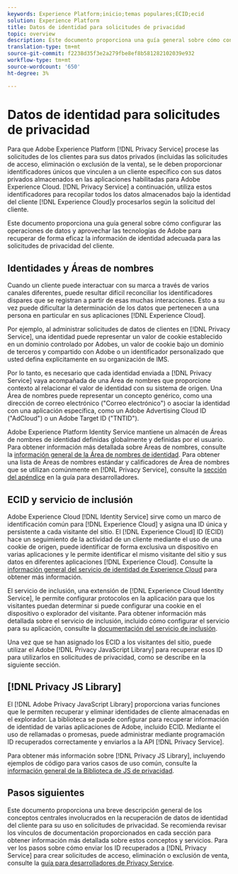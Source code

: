 ```yaml
---
keywords: Experience Platform;inicio;temas populares;ECID;ecid
solution: Experience Platform
title: Datos de identidad para solicitudes de privacidad
topic: overview
description: Este documento proporciona una guía general sobre cómo configurar las operaciones de datos y aprovechar las tecnologías de Adobe para recuperar de forma eficaz la información de identidad adecuada para las solicitudes de privacidad del cliente.
translation-type: tm+mt
source-git-commit: f2238d35f3e2a279fbe8ef8b581282102039e932
workflow-type: tm+mt
source-wordcount: '650'
ht-degree: 3%

---
```



# Datos de identidad para solicitudes de privacidad

Para que Adobe Experience Platform [!DNL Privacy Service] procese las solicitudes de los clientes para sus datos privados (incluidas las solicitudes de acceso, eliminación o exclusión de la venta), se le deben proporcionar identificadores únicos que vinculen a un cliente específico con sus datos privados almacenados en las aplicaciones habilitadas para Adobe Experience Cloud. [!DNL Privacy Service] a continuación, utiliza estos identificadores para recopilar todos los datos almacenados bajo la identidad del cliente  [!DNL Experience Cloud]y procesarlos según la solicitud del cliente.

Este documento proporciona una guía general sobre cómo configurar las operaciones de datos y aprovechar las tecnologías de Adobe para recuperar de forma eficaz la información de identidad adecuada para las solicitudes de privacidad del cliente.

## Identidades y Áreas de nombres

Cuando un cliente puede interactuar con su marca a través de varios canales diferentes, puede resultar difícil reconciliar los identificadores dispares que se registran a partir de esas muchas interacciones. Esto a su vez puede dificultar la determinación de los datos que pertenecen a una persona en particular en sus aplicaciones [!DNL Experience Cloud].

Por ejemplo, al administrar solicitudes de datos de clientes en [!DNL Privacy Service], una identidad puede representar un valor de cookie establecido en un dominio controlado por Adobes, un valor de cookie bajo un dominio de terceros y compartido con Adobe o un identificador personalizado que usted defina explícitamente en su organización de IMS.

Por lo tanto, es necesario que cada identidad enviada a [!DNL Privacy Service] vaya acompañada de una Área de nombres que proporcione contexto al relacionar el valor de identidad con su sistema de origen. Una Área de nombres puede representar un concepto genérico, como una dirección de correo electrónico (&quot;Correo electrónico&quot;) o asociar la identidad con una aplicación específica, como un Adobe Advertising Cloud ID (&quot;AdCloud&quot;) o un Adobe Target ID (&quot;TNTID&quot;).

Adobe Experience Platform Identity Service mantiene un almacén de Áreas de nombres de identidad definidas globalmente y definidas por el usuario. Para obtener información más detallada sobre Áreas de nombres, consulte la [información general de la Área de nombres de identidad](../identity-service/namespaces.md). Para obtener una lista de Áreas de nombres estándar y calificadores de Área de nombres que se utilizan comúnmente en [!DNL Privacy Service], consulte la [sección del apéndice](api/appendix.md) en la guía para desarrolladores.

## ECID y servicio de inclusión

Adobe Experience Cloud [!DNL Identity Service] sirve como un marco de identificación común para [!DNL Experience Cloud] y asigna una ID única y persistente a cada visitante del sitio. El [!DNL Experience Cloud] ID (ECID) hace un seguimiento de la actividad de un cliente mediante el uso de una cookie de origen, puede identificar de forma exclusiva un dispositivo en varias aplicaciones y le permite identificar el mismo visitante del sitio y sus datos en diferentes aplicaciones [!DNL Experience Cloud]. Consulte la [información general del servicio de identidad de Experience Cloud](https://docs.adobe.com/content/help/es-ES/id-service/using/intro/overview.html) para obtener más información.

El servicio de inclusión, una extensión de [!DNL Experience Cloud Identity Service], le permite configurar protocolos en la aplicación para que los visitantes puedan determinar si puede configurar una cookie en el dispositivo o explorador del visitante. Para obtener información más detallada sobre el servicio de inclusión, incluido cómo configurar el servicio para su aplicación, consulte la [documentación del servicio de inclusión](https://docs.adobe.com/content/help/es-ES/id-service/using/implementation/opt-in-service/optin-overview.html).

Una vez que se han asignado los ECID a los visitantes del sitio, puede utilizar el Adobe [!DNL Privacy JavaScript Library] para recuperar esos ID para utilizarlos en solicitudes de privacidad, como se describe en la siguiente sección.

## [!DNL Privacy JS Library]

El [!DNL Adobe Privacy JavaScript Library] proporciona varias funciones que le permiten recuperar y eliminar identidades de cliente almacenadas en el explorador. La biblioteca se puede configurar para recuperar información de identidad de varias aplicaciones de Adobe, incluido ECID. Mediante el uso de rellamadas o promesas, puede administrar mediante programación ID recuperados correctamente y enviarlos a la API [!DNL Privacy Service].

Para obtener más información sobre [!DNL Privacy JS Library], incluyendo ejemplos de código para varios casos de uso común, consulte la [información general de la Biblioteca de JS de privacidad](js-library.md).

## Pasos siguientes

Este documento proporciona una breve descripción general de los conceptos centrales involucrados en la recuperación de datos de identidad del cliente para su uso en solicitudes de privacidad. Se recomienda revisar los vínculos de documentación proporcionados en cada sección para obtener información más detallada sobre estos conceptos y servicios. Para ver los pasos sobre cómo enviar los ID recuperados a [!DNL Privacy Service] para crear solicitudes de acceso, eliminación o exclusión de venta, consulte la [guía para desarrolladores de Privacy Service](api/getting-started.md).